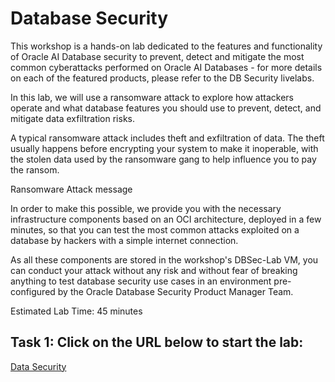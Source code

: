 # Database Security

This workshop is a hands-on lab dedicated to the features and functionality of Oracle AI Database security to prevent, detect and mitigate the most common cyberattacks performed on Oracle AI Databases - for more details on each of the featured products, please refer to the DB Security livelabs.

In this lab, we will use a ransomware attack to explore how attackers operate and what database features you should use to prevent, detect, and mitigate data exfiltration risks.

A typical ransomware attack includes theft and exfiltration of data. The theft usually happens before encrypting your system to make it inoperable, with the stolen data used by the ransomware gang to help influence you to pay the ransom.

Ransomware Attack message

In order to make this possible, we provide you with the necessary infrastructure components based on an OCI architecture, deployed in a few minutes, so that you can test the most common attacks exploited on a database by hackers with a simple internet connection.

As all these components are stored in the workshop's DBSec-Lab VM, you can conduct your attack without any risk and without fear of breaking anything to test database security use cases in an environment pre-configured by the Oracle Database Security Product Manager Team.

Estimated Lab Time: 45 minutes

## Task 1: Click on the URL below to start the lab:
[Data Security](https://livelabs.oracle.com/pls/apex/r/dbpm/livelabs/view-workshop?wid=3300)
